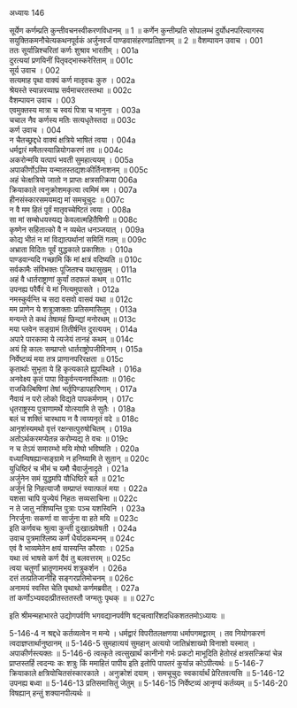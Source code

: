 अध्यायः 146

सूर्येण कर्णम्प्रति कुन्तीवचनस्वीकरणविधानम् ॥ 1 ॥ कर्णेन कुन्तीम्प्रति सोपालम्भं दुर्योधनपरित्यागस्य सयुक्तिकमनौचेत्यकथनपूर्वकं अर्जुनवर्जं पाण्डवासंहरणप्रतिज्ञानम् ॥ 2 ॥
वैशम्पायन उवाच ।	001    
ततः सूर्यान्निश्चरितां कर्णः शुश्राव भारतीम् ।	001a  
दुरत्ययां प्रणयिनीं पितृवद्भास्करेरिताम् ॥	001c  
सूर्य उवाच ।	002    
सत्यमाह पृथा वाक्यं कर्ण मातृवचः कुरु ।	002a  
श्रेयस्ते स्यान्नरव्याघ्र सर्वमाचरतस्तथा ॥	002c  
वैशम्पायन उवाच ।	003    
एवमुक्तस्य मात्रा च स्वयं पित्रा च भानुना ।	003a  
चचाल नैव कर्णस्य मतिः सत्यधृतेस्तदा ॥	003c  
कर्ण उवाच ।	004    
न चैतच्छ्रद्दधे वाक्यं क्षत्रिये भाषितं त्वया ।	004a  
धर्मद्वारं ममैतत्स्यान्नियोगकरणं तव ॥	004c  
अकरोन्मयि यत्पापं भवती सुमहात्ययम् ।	005a  
अपाकीर्णोऽस्मि यन्मातस्तद्यशःकीर्तिनाशनम् ॥	005c  
अहं चेत्क्षत्रियो जातो न प्राप्तः क्षत्रसत्क्रिया	006a  
क्रियाकाले त्वनुक्रोशमकृत्वा त्वमिमं मम ।	007a  
हीनसंस्कारसमयमद्य मां समचूचुदः ॥	007c  
न वै मम हितं पूर्वं मातृवच्चेष्टितं त्वया ।	008a  
सा मां सम्बोधयस्यद्य केवलात्महितैषिणी ॥	008c  
कृष्णेन सहितात्को वै न व्यथेत धनञ्जयात् ।	009a  
कोद्य भीतं न मां विद्यात्पर्थानां समितिं गतम् ॥	009c  
अभ्राता विदितः पूर्वं युद्धकाले प्रकाशितः ।	010a  
पाण्डवान्यदि गच्छामि किं मां क्षत्रं वदिष्यति ॥	010c  
सर्वकामैः संविभक्तः पूजितश्च यथासुखम् ।	011a  
अहं वै धार्तराष्ट्राणां कुर्यां तदफलं कथम् ॥	011c  
उपनह्य परैर्वैरं ये मां नित्यमुपासते ।	012a  
नमस्कुर्वन्ति च सदा वसवो वासवं यथा ॥	012c  
मम प्राणेन ये शत्रूञ्शक्ताः प्रतिसमासितुम् ।	013a  
मन्यन्ते ते कथं तेषामहं छिन्द्यां मनोरथम् ॥	013c  
मया प्लवेन सङ्ग्रामं तितीर्षन्ति दुरत्ययम् ।	014a  
अपारे पारकामा ये त्यजेयं तानहं कथम् ॥	014c  
अयं हि कालः सम्प्राप्तो धार्तराष्ट्रोपजीविनाम् ।	015a  
निर्वेष्टव्यं मया तत्र प्राणानपरिरक्षता ॥	015c  
कृतार्थाः सुभृता ये हि कृत्यकाले ह्युपस्थिते ।	016a  
अनवेक्ष्य कृतं पापा विकुर्वन्त्यनवस्थिताः ॥	016c  
राजकिल्बिषिणां तेषां भर्तृपिण्डापहारिणाम् ।	017a  
नैवायं न परो लोको विद्यते पापकर्मणाम् ।	017c  
धृतराष्ट्रस्य पुत्राणामर्थे योत्स्यामि ते सुतैः ।	018a  
बलं च शक्तिं चास्थाय न वै त्वय्यनृतं वदे ॥	018c  
आनृशंस्यमथो वृत्तं रक्षन्सत्पुरुषोचितम् ।	019a  
अतोऽर्थकरमप्येतन्न करोम्यद्य ते वचः ॥	019c  
न च तेऽयं समारम्भो मयि मोघो भविष्यति ।	020a  
वध्यान्विषह्यान्सङ्ग्रामे न हनिष्यामि ते सुतान् ॥	020c  
युधिष्ठिरं च भीमं च यमौ चैवार्जुनादृते ।	021a  
अर्जुनेन समं युद्धमपि यौधिष्ठिरे बले ॥	021c  
अर्जुनं हि निहत्याजौ सम्प्राप्तं स्यात्फलं मया ।	022a  
यशसा चापि युज्येयं निहतः सव्यसाचिना ॥	022c  
न ते जातु नशिष्यन्ति पुत्राः पञ्च यशस्विनि ।	023a  
निरर्जुनाः सकर्णा वा सार्जुना वा हते मयि ॥	023c  
इति कर्णवचः श्रुत्वा कुन्ती दुःखात्प्रवेषती ।	024a  
उवाच पुत्रमाश्लिष्य कर्णं धैर्यादकम्पनम् ॥	024c  
एवं वै भाव्यमेतेन क्षयं यास्यन्ति कौरवाः ।	025a  
यथा त्वं भाषसे कर्ण दैवं तु बलवत्तरम् ॥	025c  
त्वया चतुर्णां भ्रातॄणामभयं शत्रुकर्शन ।	026a  
दत्तं तत्प्रतिजानीहि सङ्गरप्रतिमोचनम् ॥	026c  
अनामयं स्वस्ति चेति पृथाथो कर्णमब्रवीत् ।	027a  
तां कर्णोऽभ्यवदत्प्रीतस्ततस्तौ जग्मतुः पृथक् ॥ ॥	027c  

इति श्रीमन्महाभारते उद्योगपर्वणि भगवद्यानपर्वणि षट्चत्वारिंशदधिकशततमोऽध्यायः ॥

5-146-4 न श्रद्दधे कर्तव्यत्वेन न मन्ये । धर्मद्वारं विपरीतलक्षणया धर्मापगमद्वारम् । तव नियोगकरणं त्वदाज्ञप्तार्थानुष्ठानम् ॥ 5-146-5 सुमहात्ययं सुमहान् अत्ययो जातिभ्रंशाख्यो विनाशो यस्मात् । अपाकीर्णस्त्यक्तः ॥ 5-146-6 त्वत्कृते त्वत्सुखार्थं कानीनो गर्भः प्रकटो माभूदिति हेतोरहं क्षत्रसत्क्रियां चेन्न प्राप्तस्तर्हि त्वदन्यः कः शत्रुः किं ममाहितं पापीय इति इतोपि पापतरं कुर्यान्न कोऽपीत्यर्थः ॥ 5-146-7 क्रियाकाले क्षत्रियोचितसंस्कारकाले । अनुक्रोशं दयाम् । समचूचुदः स्वकार्यार्थं प्रेरितवत्यसि ॥ 5-146-12 उपनह्य बध्वा ॥ 5-146-13 प्रतिसमासितुं जेतुम् ॥ 5-146-15 निर्वेष्टव्यं आनृण्यं कर्तव्यम् ॥ 5-146-20 विषह्यान् हन्तुं शक्यानपीत्यर्थः ॥
